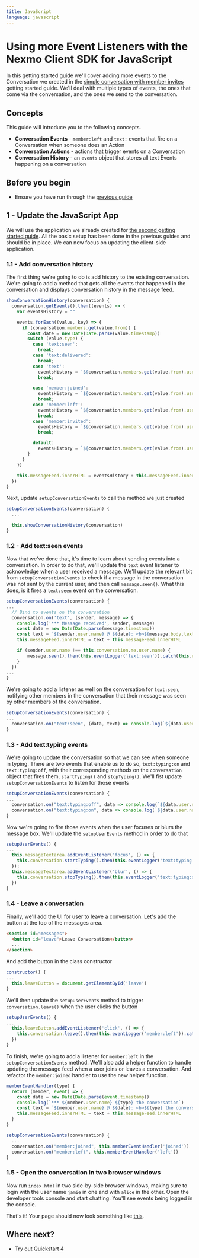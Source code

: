 ```yaml
---
title: JavaScript
language: javascript
---
```


# Using more Event Listeners with the Nexmo Client SDK for JavaScript

In this getting started guide we'll cover adding more events to the Conversation we created in the [simple conversation with member invites](/client-sdk/in-app-messaging/guides/inviting-members/javascript) getting started guide. We'll deal with multiple types of events, the ones that come via the conversation, and the ones we send to the conversation.

## Concepts

This guide will introduce you to the following concepts.

- **Conversation Events** - `member:left` and `text:` events that fire on a Conversation when someone does an Action
- **Conversation Actions** - actions that trigger events on a Conversation
- **Conversation History** - an `events` object that stores all text Events happening on a conversation

## Before you begin

- Ensure you have run through the [previous guide](/client-sdk/in-app-messaging/guides/inviting-members/javascript)

## 1 - Update the JavaScript App

We will use the application we already created for [the second getting started guide](/client-sdk/in-app-messaging/guides/inviting-members/javascript). All the basic setup has been done in the previous guides and should be in place. We can now focus on updating the client-side application.

### 1.1 - Add conversation history

The first thing we're going to do is add history to the existing conversation. We're going to add a method that gets all the events that happened in the conversation and displays conversation history in the message feed.

```javascript
showConversationHistory(conversation) {
  conversation.getEvents().then((events) => {
    var eventsHistory = ""

    events.forEach((value, key) => {
      if (conversation.members.get(value.from)) {
        const date = new Date(Date.parse(value.timestamp))
        switch (value.type) {
          case 'text:seen':
            break;
          case 'text:delivered':
            break;
          case 'text':
            eventsHistory = `${conversation.members.get(value.from).user.name} @ ${date}: <b>${value.body.text}</b><br>` + eventsHistory
            break;

          case 'member:joined':
            eventsHistory = `${conversation.members.get(value.from).user.name} @ ${date}: <b>joined the conversation</b><br>` + eventsHistory
            break;
          case 'member:left':
            eventsHistory = `${conversation.members.get(value.from).user.name} @ ${date}: <b>left the conversation</b><br>` + eventsHistory
            break;
          case 'member:invited':
            eventsHistory = `${conversation.members.get(value.from).user.name} @ ${date}: <b>invited to the conversation</b><br>` + eventsHistory
            break;

          default:
            eventsHistory = `${conversation.members.get(value.from).user.name} @ ${date}: <b>unknown event</b><br>` + eventsHistory
        }
      }
    })

    this.messageFeed.innerHTML = eventsHistory + this.messageFeed.innerHTML
  })
}
```

Next, update `setupConversationEvents` to call the method we just created

```javascript
setupConversationEvents(conversation) {
  ...

  this.showConversationHistory(conversation)
}
```

### 1.2 - Add text:seen events

Now that we've done that, it's time to learn about sending events into a conversation. In order to do that, we'll update the `text` event listener to acknowledge when a user received a message. We'll update the relevant bit from `setupConversationEvents` to check if a message in the conversation was not sent by the current user, and then call `message.seen()`. What this does, is it fires a `text:seen` event on the conversation.

```javascript
setupConversationEvents(conversation) {
...
  // Bind to events on the conversation
  conversation.on('text', (sender, message) => {
    console.log('*** Message received', sender, message)
    const date = new Date(Date.parse(message.timestamp))
    const text = `${sender.user.name} @ ${date}: <b>${message.body.text}</b><br>`
    this.messageFeed.innerHTML = text + this.messageFeed.innerHTML

    if (sender.user.name !== this.conversation.me.user.name) {
        message.seen().then(this.eventLogger('text:seen')).catch(this.errorLogger)
    }
  })
...
}
```

We're going to add a listener as well on the conversation for `text:seen`, notifying other members in the conversation that their message was seen by other members of the conversation.

```javascript
setupConversationEvents(conversation) {
...
  conversation.on("text:seen", (data, text) => console.log(`${data.user.name} saw text: ${text.body.text}`))
}
```

### 1.3 - Add text:typing events

We're going to update the conversation so that we can see when someone in typing. There are two events that enable us to do so, `text:typing:on` and `text:typing:off`, with their corresponding methods on the `conversation` object that fires them, `startTyping()` and `stopTyping()`. We'll fist update `setupConversationEvents` to listen for those events

```javascript
setupConversationEvents(conversation) {
...
  conversation.on("text:typing:off", data => console.log(`${data.user.name} stopped typing...`))
  conversation.on("text:typing:on", data => console.log(`${data.user.name} started typing...`))
}
```

Now we're going to fire those events when the user focuses or blurs the message box. We'll update the `setupUserEvents` method in order to do that

```javascript
setupUserEvents() {
...
  this.messageTextarea.addEventListener('focus', () => {
    this.conversation.startTyping().then(this.eventLogger('text:typing:on')).catch(this.errorLogger)
  });
  this.messageTextarea.addEventListener('blur', () => {
    this.conversation.stopTyping().then(this.eventLogger('text:typing:off')).catch(this.errorLogger)
  })
}
```

### 1.4 - Leave a conversation

Finally, we'll add the UI for user to leave a conversation. Let's add the button at the top of the messages area.

```html
<section id="messages">
  <button id="leave">Leave Conversation</button>
  ...
</section>
```

And add the button in the class constructor

```javascript
constructor() {
...
  this.leaveButton = document.getElementById('leave')
}
```

We'll then update the `setupUserEvents` method to trigger `conversation.leave()` when the user clicks the button

```javascript
setupUserEvents() {
...
  this.leaveButton.addEventListener('click', () => {
    this.conversation.leave().then(this.eventLogger('member:left')).catch(this.errorLogger)
  })
}
```

To finish, we're going to add a listener for `member:left` in the `setupConversationEvents` method. We'll also add a helper function to handle updating the message feed when a user joins or leaves a conversation. And refactor the `member:joined` handler to use the new helper function.

```javascript
memberEventHandler(type) {
  return (member, event) => {
    const date = new Date(Date.parse(event.timestamp))
    console.log(`*** ${member.user.name} ${type} the conversation`)
    const text = `${member.user.name} @ ${date}: <b>${type} the conversation</b><br>`
    this.messageFeed.innerHTML = text + this.messageFeed.innerHTML
  }
}

setupConversationEvents(conversation) {
  ...
  conversation.on("member:joined", this.memberEventHandler('joined'))
  conversation.on("member:left", this.memberEventHandler('left'))
}
```


### 1.5 - Open the conversation in two browser windows

Now run `index.html` in two side-by-side browser windows, making sure to login with the user name `jamie` in one and with `alice` in the other. Open the developer tools console and start chatting. You'll see events being logged in the console.

That's it! Your page should now look something like [this](https://github.com/Nexmo/stitch-js-quickstart/blob/master/utilizing-events/index.html).


## Where next?

- Try out [Quickstart 4](/client-sdk/in-app-voice/guides/enable-audio/javascript)
<!---
- Have a look at the <a href="/sdk/stitch/javascript/" target="_blank">Nexmo Client SDK for JavaScript API Reference</a>
--->
